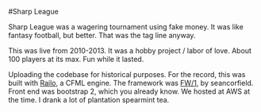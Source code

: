 #Sharp League

Sharp League was a wagering tournament using fake money. It was like fantasy football, but better. That was the tag line anyway. 

This was live from 2010-2013. It was a hobby project / labor of love. About 100 players at its max. Fun while it lasted. 

Uploading the codebase for historical purposes. For the record, this was built with [Railo](https://github.com/getrailo/railo), a CFML engine. The framework was [FW/1](https://github.com/framework-one/fw1), by seancorfield. Front end was bootstrap 2, which you already know. We hosted at AWS at the time. I drank a lot of plantation spearmint tea.